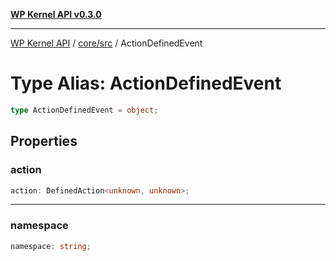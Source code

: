 [**WP Kernel API v0.3.0**](../../../README.md)

---

[WP Kernel API](../../../README.md) / [core/src](../README.md) / ActionDefinedEvent

# Type Alias: ActionDefinedEvent

```ts
type ActionDefinedEvent = object;
```

## Properties

### action

```ts
action: DefinedAction<unknown, unknown>;
```

---

### namespace

```ts
namespace: string;
```

